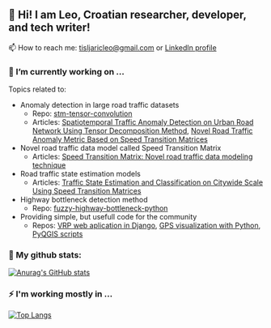 ## 👋 Hi! I am Leo, Croatian researcher, developer, and tech writer!  
📫 How to reach me: tisljaricleo@gmail.com or [LinkedIn profile](https://www.linkedin.com/in/leo-tisljaric-28a56b123/) 

<!--
- 🔭 I’m currently working on ...
- 🌱 I’m currently learning ...
- 👯 I’m looking to collaborate on ...
- 🤔 I’m looking for help with ...
- 💬 Ask me about ...
- 📫 How to reach me: ...
- 😄 Pronouns: ...
- ⚡ Fun fact: ...
-->
### 🤔 I’m currently working on ...
Topics related to:
- Anomaly detection in large road traffic datasets 
  - Repo: [stm-tensor-convolution](https://github.com/tisljaricleo/stm-tensor-convolution)
  - Articles: [Spatiotemporal Traffic Anomaly Detection on Urban Road Network Using Tensor Decomposition Method](https://www.researchgate.net/publication/344667216_Spatiotemporal_Traffic_Anomaly_Detection_on_Urban_Road_Network_Using_Tensor_Decomposition_Method), [Novel Road Traffic Anomaly Metric Based on Speed Transition Matrices](https://towardsdatascience.com/novel-road-traffic-anomaly-metric-based-on-speed-transition-matrices-f2faf7d3b38b)
- Novel road traffic data model called Speed Transition Matrix
  - Articles: [Speed Transition Matrix: Novel road traffic data modeling technique](https://medium.com/analytics-vidhya/speed-transition-matrix-novel-road-traffic-data-modeling-technique-d37bd82398d1)
- Road traffic state estimation models
  - Articles: [Traffic State Estimation and Classification on Citywide Scale Using Speed Transition Matrices](https://www.researchgate.net/publication/344138884_Traffic_State_Estimation_and_Classification_on_Citywide_Scale_Using_Speed_Transition_Matrices)
- Highway bottleneck detection method
  - Repo: [fuzzy-highway-bottleneck-python](https://github.com/tisljaricleo/fuzzy-highway-bottleneck-python)
- Providing simple, but usefull code for the community
  - Repos: [VRP web aplication in Django](https://github.com/tisljaricleo/VRPwebapp), [GPS visualization with Python](https://github.com/tisljaricleo/GPS-visualization-Python), [PyQGIS scripts](https://github.com/tisljaricleo/PyQgisScripts)
### 🔭 My github stats:
[![Anurag's GitHub stats](https://github-readme-stats.vercel.app/api?username=tisljaricleo&hide_title=true)](https://github.com/anuraghazra/github-readme-stats)  
### ⚡ I'm working mostly in ...
[![Top Langs](https://github-readme-stats.vercel.app/api/top-langs/?username=tisljaricleo&hide_title=true&layout=compact)](https://github.com/anuraghazra/github-readme-stats)
